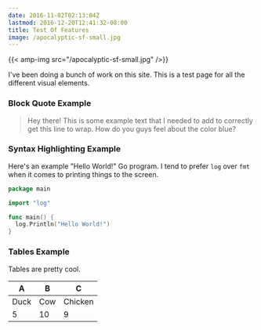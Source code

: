 ```yaml
---
date: 2016-11-02T02:13:04Z
lastmod: 2016-12-20T12:41:32-08:00
title: Test Of Features
image: /apocalyptic-sf-small.jpg
---
```


{{< amp-img src="/apocalyptic-sf-small.jpg" />}}

I've been doing a bunch of work on this site. This is a test page for all the
different visual elements.

### Block Quote Example

> Hey there! This is some example text that I needed to add to correctly get
> this line to wrap. How do you guys feel about the color blue?

### Syntax Highlighting Example

Here's an example "Hello World!" Go program. I tend to prefer `log` over `fmt`
when it comes to printing things to the screen.

```go
package main

import "log"

func main() {
  log.Println("Hello World!")
}
```

### Tables Example

Tables are pretty cool.

 A    | B   | C
 ---- | --- | ---
 Duck | Cow | Chicken
 5    | 10  | 9


